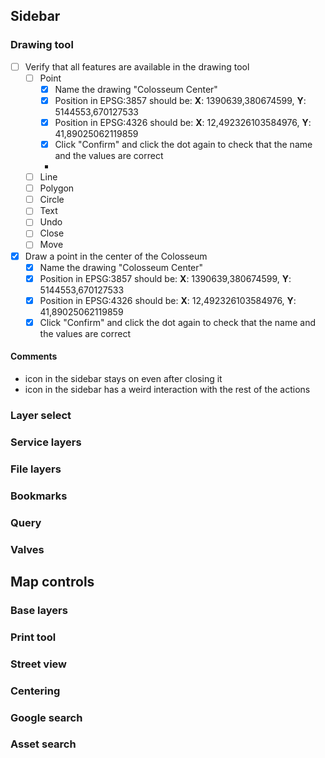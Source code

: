 ## Sidebar
### Drawing tool
- [ ] Verify that all features are available in the drawing tool
	- [ ] Point
		- [x] Name the drawing "Colosseum Center"
		- [x] Position in EPSG:3857 should be: **X**: 1390639,380674599, **Y**: 5144553,670127533
		- [x] Position in EPSG:4326 should be: **X**: 12,492326103584976, **Y**: 41,89025062119859
		- [x] Click "Confirm" and click the dot again to check that the name and the values are correct
		- 
	- [ ] Line
	- [ ] Polygon
	- [ ] Circle
	- [ ] Text
	- [ ] Undo
	- [ ] Close
	- [ ] Move
- [x] Draw a point in the center of the Colosseum
	- [x] Name the drawing "Colosseum Center"
	- [x] Position in EPSG:3857 should be: **X**: 1390639,380674599, **Y**: 5144553,670127533
	- [x] Position in EPSG:4326 should be: **X**: 12,492326103584976, **Y**: 41,89025062119859
	- [x] Click "Confirm" and click the dot again to check that the name and the values are correct
#### Comments
- icon in the sidebar stays on even after closing it
- icon in the sidebar has a weird interaction with the rest of the actions
### Layer select
### Service layers
### File layers
### Bookmarks
### Query
### Valves
## Map controls
### Base layers
### Print tool
### Street view
### Centering
### Google search
### Asset search

 